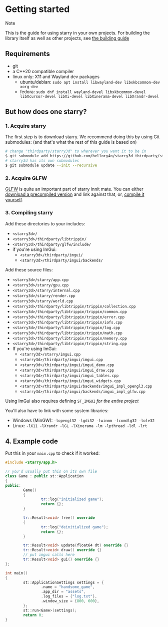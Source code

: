 # Getting started

> [!NOTE]
> This is the guide for using starry in your own projects. For building the library itself as well as other projects, see [the building guide](../developing/building.md)

## Requirements

- git
- a C++20 compatible compiler
- linux only: X11 and Wayland dev packages
    - ubuntu/debian: `sudo apt install libwayland-dev libxkbcommon-dev xorg-dev`
    - fedora: `sudo dnf install wayland-devel libxkbcommon-devel libXcursor-devel libXi-devel libXinerama-devel libXrandr-devel`

## But how does one starry?

### 1. Acquire starry

The first step is to download starry. We recommend doing this by using Git submodules: (and that's what the rest of this guide is based on)

```sh
# change "thirdparty/starry3d" to wherever you want it to be in
$ git submodule add https://github.com/hellory4n/starry3d thirdparty/starry3d
# starry3d has its own submodules
$ git submodule update --init --recursive
```

### 2. Acquire GLFW

[GLFW](https://www.glfw.org) is quite an important part of starry innit mate. You can either [download a precompiled version](github.com/glfw/glfw/releases/tag/3.4) and link against that, or, [compile it yourself](https://www.glfw.org/docs/latest/compile_guide.html).

### 3. Compiling starry

Add these directories to your includes:
- `<starry3d>/`
- `<starry3d>/thirdparty/libtrippin/`
- `<starry3d>/thirdparty/glfw/include/`
- if you're using ImGui:
    - `<starry3d>/thirdparty/imgui/`
    - `<starry3d>/thirdparty/imgui/backends/`

Add these source files:
- `<starry3d>/starry/app.cpp`
- `<starry3d>/starry/gpu.cpp`
- `<starry3d>/starry/internal.cpp`
- `<starry3d>/starry/render.cpp`
- `<starry3d>/starry/world.cpp`
- `<starry3d>/thirdparty/libtrippin/trippin/collection.cpp`
- `<starry3d>/thirdparty/libtrippin/trippin/common.cpp`
- `<starry3d>/thirdparty/libtrippin/trippin/error.cpp`
- `<starry3d>/thirdparty/libtrippin/trippin/iofs.cpp`
- `<starry3d>/thirdparty/libtrippin/trippin/log.cpp`
- `<starry3d>/thirdparty/libtrippin/trippin/math.cpp`
- `<starry3d>/thirdparty/libtrippin/trippin/memory.cpp`
- `<starry3d>/thirdparty/libtrippin/trippin/string.cpp`
- If you're using ImGui:
    - `<starry3d>/starry/imgui.cpp`
    - `<starry3d>/thirdparty/imgui/imgui.cpp`
    - `<starry3d>/thirdparty/imgui/imgui_demo.cpp`
    - `<starry3d>/thirdparty/imgui/imgui_draw.cpp`
    - `<starry3d>/thirdparty/imgui/imgui_tables.cpp`
    - `<starry3d>/thirdparty/imgui/imgui_widgets.cpp`
    - `<starry3d>/thirdparty/imgui/backends/imgui_impl_opengl3.cpp`
    - `<starry3d>/thirdparty/imgui/backends/imgui_impl_glfw.cpp`

Using ImGui also requires defining `ST_IMGUI` *for the entire project*

You'll also have to link with some system libraries:

- Windows (MinGW): `-lopengl32 -lgdi32 -lwinmm -lcomdlg32 -lole32`
- Linux: `-lX11 -lXrandr -lGL -lXinerama -lm -lpthread -ldl -lrt`

## 4. Example code

Put this in your `main.cpp` to check if it worked:

```cpp
#include <starry/app.h>

// you'd usually put this on its own file
class Game : public st::Application
{
public:
        Game()
        {
                tr::log("initialized game");
                return {};
        }

        tr::Result<void> free() override
        {
                tr::log("deinitialized game");
                return {};
        }

        tr::Result<void> update(float64 dt) override {}
        tr::Result<void> draw() override {}
        // put imgui calls here
        tr::Result<void> gui() override {}
};

int main()
{
        st::ApplicationSettings settings = {
                .name = "handsome_game",
                .app_dir = "assets",
                .log_files = {"log.txt"},
                .window_size = {800, 600},
        };
        st::run<Game>(settings);
        return 0;
}
```

